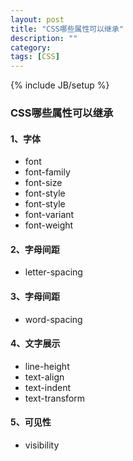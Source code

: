 ```yaml
---
layout: post
title: "CSS哪些属性可以继承"
description: ""
category: 
tags: [CSS]
---
```

{% include JB/setup %}


### CSS哪些属性可以继承

#### 1、字体

* font
* font-family
* font-size
* font-style
* font-style
* font-variant
* font-weight


#### 2、字母间距

* letter-spacing

#### 3、字母间距

* word-spacing

#### 4、文字展示

* line-height
* text-align
* text-indent
* text-transform

#### 5、可见性

* visibility
